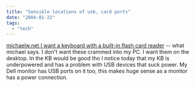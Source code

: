```yaml
---
title: "Sensible locations of usb, card ports"
date: "2004-01-22"
tags: 
  - "tech"
---
```


[michaelw.net I want a keyboard with a built-in flash card reader](http://michaelw.net/Articles/Iwantakeyboardwithabuilt-.html "michaelw.net I want a keyboard with a built-in flash card reader") -- what michael says. I don't want these crammed into my PC. I want them on the desktop. In the KB would be good tho I notice today that my KB is underpowered and has a problem with USB devices that suck power. My Dell monitor has USB ports on it too, this makes huge sense as a monitor has a power connection.
